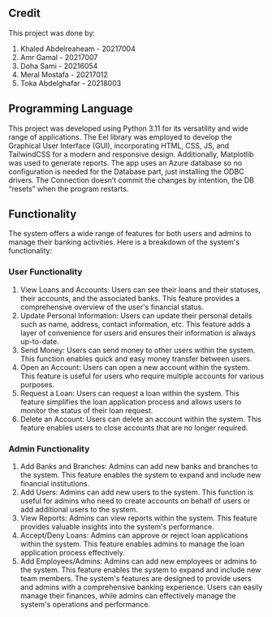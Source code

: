 ## Credit
This project was done by:
1. Khaled Abdelreaheam - 20217004
2. Amr Gamal - 20217007
3. Doha Sami - 20216054
4. Meral Mostafa - 20217012
5. Toka Abdelghafar - 20218003
## Programming Language
This project was developed using Python 3.11 for its versatility and wide range of applications. The Eel library was employed to develop the Graphical User Interface (GUI), incorporating HTML, CSS, JS, and TailwindCSS for a modern and responsive design. Additionally, Matplotlib was used to generate reports. The app uses an Azure database so no configuration is needed for the Database part, just installing the ODBC drivers. The Connection doesn’t commit the changes by intention, the DB “resets” when the program restarts.
## Functionality
The system offers a wide range of features for both users and admins to manage their banking activities. Here is a breakdown of the system's functionality:
### User Functionality
1. View Loans and Accounts: Users can see their loans and their statuses, their accounts, and the associated banks. This feature provides a comprehensive overview of the user's financial status.
2. Update Personal Information: Users can update their personal details such as name, address, contact information, etc. This feature adds a layer of convenience for users and ensures their information is always up-to-date.
3. Send Money: Users can send money to other users within the system. This function enables quick and easy money transfer between users.
4. Open an Account: Users can open a new account within the system. This feature is useful for users who require multiple accounts for various purposes.
5. Request a Loan: Users can request a loan within the system. This feature simplifies the loan application process and allows users to monitor the status of their loan request.
6. Delete an Account: Users can delete an account within the system. This feature enables users to close accounts that are no longer required.
### Admin Functionality
1. Add Banks and Branches: Admins can add new banks and branches to the system. This feature enables the system to expand and include new financial institutions.
2. Add Users: Admins can add new users to the system. This function is useful for admins who need to create accounts on behalf of users or add additional users to the system.
3. View Reports: Admins can view reports within the system. This feature provides valuable insights into the system's performance.
4. Accept/Deny Loans: Admins can approve or reject loan applications within the system. This feature enables admins to manage the loan application process effectively.
5. Add Employees/Admins: Admins can add new employees or admins to the system. This feature enables the system to expand and include new team members.
The system's features are designed to provide users and admins with a comprehensive banking experience. Users can easily manage their finances, while admins can effectively manage the system's operations and performance.
